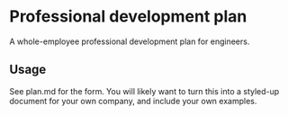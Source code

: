 # Professional development plan

A whole-employee professional development plan for engineers.

## Usage

See plan.md for the form. You will likely want to turn this into a styled-up document for your own company, and include your own examples.
